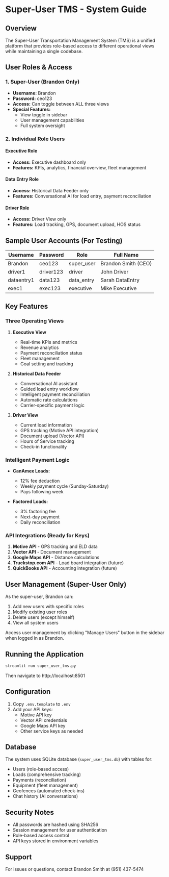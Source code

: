 # Super-User TMS - System Guide

## Overview
The Super-User Transportation Management System (TMS) is a unified platform that provides role-based access to different operational views while maintaining a single codebase.

## User Roles & Access

### 1. Super-User (Brandon Only)
- **Username:** Brandon
- **Password:** ceo123
- **Access:** Can toggle between ALL three views
- **Special Features:**
  - View toggle in sidebar
  - User management capabilities
  - Full system oversight

### 2. Individual Role Users

#### Executive Role
- **Access:** Executive dashboard only
- **Features:** KPIs, analytics, financial overview, fleet management

#### Data Entry Role  
- **Access:** Historical Data Feeder only
- **Features:** Conversational AI for load entry, payment reconciliation

#### Driver Role
- **Access:** Driver View only
- **Features:** Load tracking, GPS, document upload, HOS status

## Sample User Accounts (For Testing)

| Username | Password | Role | Full Name |
|----------|----------|------|-----------|
| Brandon | ceo123 | super_user | Brandon Smith (CEO) |
| driver1 | driver123 | driver | John Driver |
| dataentry1 | data123 | data_entry | Sarah DataEntry |
| exec1 | exec123 | executive | Mike Executive |

## Key Features

### Three Operating Views

1. **Executive View**
   - Real-time KPIs and metrics
   - Revenue analytics
   - Payment reconciliation status
   - Fleet management
   - Goal setting and tracking

2. **Historical Data Feeder**
   - Conversational AI assistant
   - Guided load entry workflow
   - Intelligent payment reconciliation
   - Automatic rate calculations
   - Carrier-specific payment logic

3. **Driver View**
   - Current load information
   - GPS tracking (Motive API integration)
   - Document upload (Vector API)
   - Hours of Service tracking
   - Check-in functionality

### Intelligent Payment Logic

- **CanAmex Loads:**
  - 12% fee deduction
  - Weekly payment cycle (Sunday-Saturday)
  - Pays following week

- **Factored Loads:**
  - 3% factoring fee
  - Next-day payment
  - Daily reconciliation

### API Integrations (Ready for Keys)

1. **Motive API** - GPS tracking and ELD data
2. **Vector API** - Document management
3. **Google Maps API** - Distance calculations
4. **Truckstop.com API** - Load board integration (future)
5. **QuickBooks API** - Accounting integration (future)

## User Management (Super-User Only)

As the super-user, Brandon can:
1. Add new users with specific roles
2. Modify existing user roles
3. Delete users (except himself)
4. View all system users

Access user management by clicking "Manage Users" button in the sidebar when logged in as Brandon.

## Running the Application

```bash
streamlit run super_user_tms.py
```

Then navigate to http://localhost:8501

## Configuration

1. Copy `.env.template` to `.env`
2. Add your API keys:
   - Motive API key
   - Vector API credentials
   - Google Maps API key
   - Other service keys as needed

## Database

The system uses SQLite database (`super_user_tms.db`) with tables for:
- Users (role-based access)
- Loads (comprehensive tracking)
- Payments (reconciliation)
- Equipment (fleet management)
- Geofences (automated check-ins)
- Chat history (AI conversations)

## Security Notes

- All passwords are hashed using SHA256
- Session management for user authentication
- Role-based access control
- API keys stored in environment variables

## Support

For issues or questions, contact Brandon Smith at (951) 437-5474